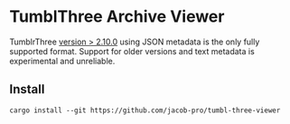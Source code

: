 # TumblThree Archive Viewer

TumblrThree [version > 2.10.0](https://github.com/TumblThreeApp/TumblThree/issues/414) using JSON metadata is the 
only fully supported format. Support for older versions and text metadata is experimental and unreliable.

## Install

```
cargo install --git https://github.com/jacob-pro/tumbl-three-viewer
```
